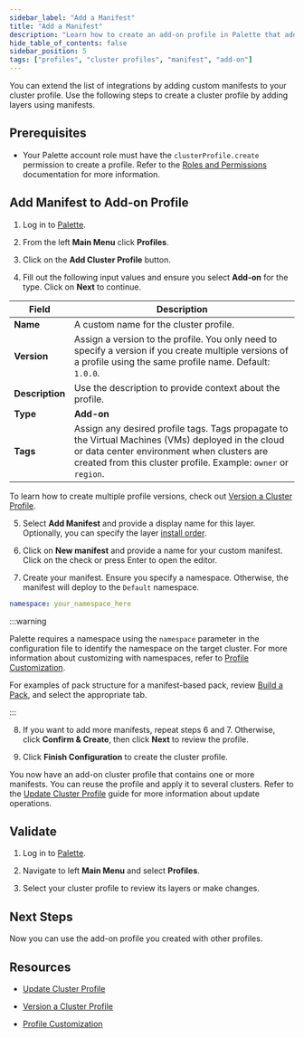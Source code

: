 ```yaml
---
sidebar_label: "Add a Manifest"
title: "Add a Manifest"
description: "Learn how to create an add-on profile in Palette that adds a manifest layer."
hide_table_of_contents: false
sidebar_position: 5
tags: ["profiles", "cluster profiles", "manifest", "add-on"]
---
```


You can extend the list of integrations by adding custom manifests to your cluster profile. Use the following steps to create a cluster profile by adding layers using manifests.

## Prerequisites

- Your Palette account role must have the `clusterProfile.create` permission to create a profile. Refer to the [Roles and Permissions](../../../../user-management/palette-rbac/project-scope-roles-permissions.md#cluster-profile-admin) documentation for more information.

## Add Manifest to Add-on Profile

1. Log in to [Palette](https://console.spectrocloud.com/).

2. From the left **Main Menu** click **Profiles**.

3. Click on the **Add Cluster Profile** button.

4. Fill out the following input values and ensure you select **Add-on** for the type. Click on **Next** to continue.

| **Field**       | **Description**                                                                                                                                                                                                   |
| --------------- | ----------------------------------------------------------------------------------------------------------------------------------------------------------------------------------------------------------------- |
| **Name**        | A custom name for the cluster profile.                                                                                                                                                                            |
| **Version**     | Assign a version to the profile. You only need to specify a version if you create multiple versions of a profile using the same profile name. Default: `1.0.0`.                                                   |
| **Description** | Use the description to provide context about the profile.                                                                                                                                                         |
| **Type**        | **Add-on**                                                                                                                                                                                                        |
| **Tags**        | Assign any desired profile tags. Tags propagate to the Virtual Machines (VMs) deployed in the cloud or data center environment when clusters are created from this cluster profile. Example: `owner` or `region`. |

To learn how to create multiple profile versions, check out [Version a Cluster Profile](../../modify-cluster-profiles/version-cluster-profile.md).

5. Select **Add Manifest** and provide a display name for this layer. Optionally, you can specify the layer [install order](./create-addon-profile.md#install-order).

6. Click on **New manifest** and provide a name for your custom manifest. Click on the check or press Enter to open the editor.

7. Create your manifest. Ensure you specify a namespace. Otherwise, the manifest will deploy to the `Default` namespace.

```yaml
namespace: your_namespace_here
```

:::warning

Palette requires a namespace using the `namespace` parameter in the configuration file to identify the namespace on the target cluster. For more information about customizing with namespaces, refer to [Profile Customization](../../../profile-customization.md).

For examples of pack structure for a manifest-based pack, review [Build a Pack](../../../../registries-and-packs/deploy-pack.md#build-a-pack), and select the appropriate tab.

:::

8. If you want to add more manifests, repeat steps 6 and 7. Otherwise, click **Confirm & Create**, then click **Next** to review the profile.

9. Click **Finish Configuration** to create the cluster profile.

You now have an add-on cluster profile that contains one or more manifests. You can reuse the profile and apply it to several clusters. Refer to the [Update Cluster Profile](../../modify-cluster-profiles/update-cluster-profile.md) guide for more information about update operations.

## Validate

1. Log in to [Palette](https://console.spectrocloud.com).

2. Navigate to left **Main Menu** and select **Profiles**.

3. Select your cluster profile to review its layers or make changes.

## Next Steps

Now you can use the add-on profile you created with other profiles.

## Resources

- [Update Cluster Profile](../../modify-cluster-profiles/update-cluster-profile.md)

- [Version a Cluster Profile](../../modify-cluster-profiles/version-cluster-profile.md)

- [Profile Customization](../../../profile-customization.md)
